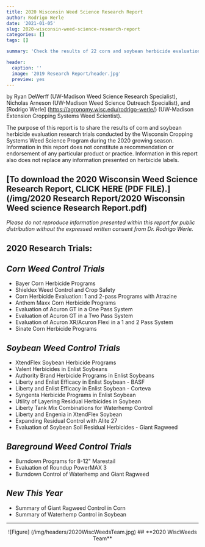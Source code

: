 ```yaml
---
title: 2020 Wisconsin Weed Science Research Report
author: Rodrigo Werle
date: '2021-01-05'
slug: 2020-wisconsin-weed-science-research-report
categories: []
tags: []

summary: 'Check the results of 22 corn and soybean herbicide evaluation research trials conducted by the Wisconsin Cropping Systems Weed Science Program during the 2020 growing season.'

header:
  caption: ''
  image: '2019 Research Report/header.jpg'
  preview: yes
---
```


by Ryan DeWerff (UW-Madison Weed Science Research Specialist), Nicholas Arneson (UW-Madison Weed Science Outreach Specialist), and [Rodrigo Werle] (https://agronomy.wisc.edu/rodrigo-werle/) (UW-Madison Extension Cropping Systems Weed Scientist). 

The purpose of this report is to share the results of corn and soybean herbicide evaluation research trials conducted by the Wisconsin Cropping Systems Weed Science Program during the 2020 growing season. Information in this report does not constitute a recommendation or endorsement of any particular product or practice. Information in this report also does not replace any information presented on herbicide labels. 

## **[To download the 2020 Wisconsin Weed Science Research Report, CLICK HERE (PDF FILE).] (/img/2020 Research Report/2020 Wisconsin Weed science Research Report.pdf)** ##

*Please do not reproduce information presented within this report for public distribution without the expressed written consent from Dr. Rodrigo Werle.* 

## **2020 Research Trials:**

## *Corn Weed Control Trials*
  
+ Bayer Corn Herbicide Programs
+ Shieldex Weed Control and Crop Safety
+ Corn Herbicide Evaluation: 1 and 2-pass Programs with Atrazine
+ Anthem Maxx Corn Herbicide Programs
+ Evaluation of Acuron GT in a One Pass System
+ Evaluation of Acuron GT in a Two Pass System
+ Evaluation of Acuron XR/Acuron Flexi in a 1 and 2 Pass System
+ Sinate Corn Herbicide Programs

## *Soybean Weed Control Trials*

+ XtendFlex Soybean Herbicide Programs
+ Valent Herbicides in Enlist Soybeans
+ Authority Brand Herbicide Programs in Enlist Soybeans
+ Liberty and Enlist Efficacy in Enlist Soybean - BASF
+ Liberty and Enlist Efficacy in Enlist Soybean - Corteva
+ Syngenta Herbicide Programs in Enlist Soybean
+ Utility of Layering Residual Herbicides in Soybean
+ Liberty Tank Mix Combinations for Waterhemp Control
+ Liberty and Engenia in XtendFlex Soybean
+ Expanding Residual Control with Alite 27
+ Evaluation of Soybean Soil Residual Herbicides - Giant Ragweed

## *Bareground Weed Control Trials*

+ Burndown Programs for 8-12" Marestail
+ Evaluation of Roundup PowerMAX 3
+ Burndown Control of Waterhemp and Giant Ragweed

## *New This Year*

+ Summary of Giant Ragweed Control in Corn
+ Summary of Waterhemp Control in Soybean

___
<center>![Figure] (/img/headers/2020WiscWeedsTeam.jpg)
## **2020 WiscWeeds Team** 
</center> 

